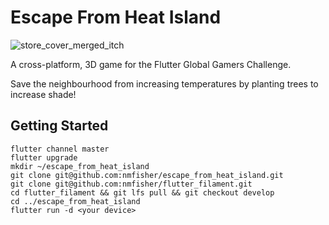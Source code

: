 # Escape From Heat Island

![store_cover_merged_itch](https://github.com/nmfisher/escape_from_heat_island/assets/7238578/856c0526-8aaa-4d0c-97c6-65353d7c9d2a)

A cross-platform, 3D game for the Flutter Global Gamers Challenge.

Save the neighbourhood from increasing temperatures by planting trees to increase shade!

## Getting Started

```
flutter channel master
flutter upgrade
mkdir ~/escape_from_heat_island
git clone git@github.com:nmfisher/escape_from_heat_island.git
git clone git@github.com:nmfisher/flutter_filament.git
cd flutter_filament && git lfs pull && git checkout develop
cd ../escape_from_heat_island
flutter run -d <your device>
```
